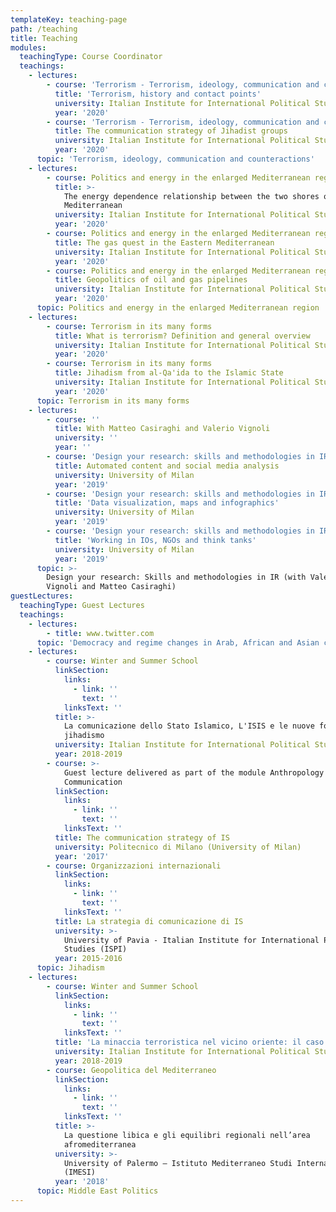 ```yaml
---
templateKey: teaching-page
path: /teaching
title: Teaching
modules:
  teachingType: Course Coordinator
  teachings:
    - lectures:
        - course: 'Terrorism - Terrorism, ideology, communication and counteractions'
          title: 'Terrorism, history and contact points'
          university: Italian Institute for International Political Studies (ISPI)
          year: '2020'
        - course: 'Terrorism - Terrorism, ideology, communication and counteractions'
          title: The communication strategy of Jihadist groups
          university: Italian Institute for International Political Studies (ISPI)
          year: '2020'
      topic: 'Terrorism, ideology, communication and counteractions'
    - lectures:
        - course: Politics and energy in the enlarged Mediterranean region
          title: >-
            The energy dependence relationship between the two shores of the
            Mediterranean
          university: Italian Institute for International Political Studies (ISPI)
          year: '2020'
        - course: Politics and energy in the enlarged Mediterranean region
          title: The gas quest in the Eastern Mediterranean
          university: Italian Institute for International Political Studies (ISPI)
          year: '2020'
        - course: Politics and energy in the enlarged Mediterranean region
          title: Geopolitics of oil and gas pipelines
          university: Italian Institute for International Political Studies (ISPI)
          year: '2020'
      topic: Politics and energy in the enlarged Mediterranean region
    - lectures:
        - course: Terrorism in its many forms
          title: What is terrorism? Definition and general overview
          university: Italian Institute for International Political Studies (ISPI)
          year: '2020'
        - course: Terrorism in its many forms
          title: Jihadism from al-Qa'ida to the Islamic State
          university: Italian Institute for International Political Studies (ISPI)
          year: '2020'
      topic: Terrorism in its many forms
    - lectures:
        - course: ''
          title: With Matteo Casiraghi and Valerio Vignoli
          university: ''
          year: ''
        - course: 'Design your research: skills and methodologies in IR'
          title: Automated content and social media analysis
          university: University of Milan
          year: '2019'
        - course: 'Design your research: skills and methodologies in IR'
          title: 'Data visualization, maps and infographics'
          university: University of Milan
          year: '2019'
        - course: 'Design your research: skills and methodologies in IR'
          title: 'Working in IOs, NGOs and think tanks'
          university: University of Milan
          year: '2019'
      topic: >-
        Design your research: Skills and methodologies in IR (with Valerio
        Vignoli and Matteo Casiraghi)
guestLectures:
  teachingType: Guest Lectures
  teachings:
    - lectures:
        - title: www.twitter.com
      topic: 'Democracy and regime changes in Arab, African and Asian countries'
    - lectures:
        - course: Winter and Summer School
          linkSection:
            links:
              - link: ''
                text: ''
            linksText: ''
          title: >-
            La comunicazione dello Stato Islamico, L'ISIS e le nuove forme del
            jihadismo
          university: Italian Institute for International Political Studies (ISPI)
          year: 2018-2019
        - course: >-
            Guest lecture delivered as part of the module Anthropology of
            Communication
          linkSection:
            links:
              - link: ''
                text: ''
            linksText: ''
          title: The communication strategy of IS
          university: Politecnico di Milano (University of Milan)
          year: '2017'
        - course: Organizzazioni internazionali
          linkSection:
            links:
              - link: ''
                text: ''
            linksText: ''
          title: La strategia di comunicazione di IS
          university: >-
            University of Pavia - Italian Institute for International Political
            Studies (ISPI)
          year: 2015-2016
      topic: Jihadism
    - lectures:
        - course: Winter and Summer School
          linkSection:
            links:
              - link: ''
                text: ''
            linksText: ''
          title: 'La minaccia terroristica nel vicino oriente: il caso dell’Egitto'
          university: Italian Institute for International Political Studies (ISPI)
          year: 2018-2019
        - course: Geopolitica del Mediterraneo
          linkSection:
            links:
              - link: ''
                text: ''
            linksText: ''
          title: >-
            La questione libica e gli equilibri regionali nell’area
            afromediterranea
          university: >-
            University of Palermo – Istituto Mediterraneo Studi Internazionali
            (IMESI)
          year: '2018'
      topic: Middle East Politics
---
```


